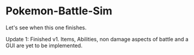 # Pokemon-Battle-Sim
Let's see when this one finishes.

Update 1: Finished v1. Items, Abilities, non damage aspects of battle and a GUI are yet to be implemented.
